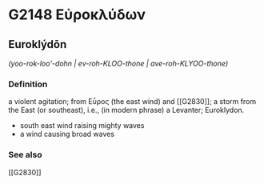 # G2148 Εὐροκλύδων

## Euroklýdōn

_(yoo-rok-loo'-dohn | ev-roh-KLOO-thone | ave-roh-KLYOO-thone)_

### Definition

a violent agitation; from Εὖρος (the east wind) and [[G2830]]; a storm from the East (or southeast), i.e., (in modern phrase) a Levanter; Euroklydon.

- south east wind raising mighty waves
- a wind causing broad waves

### See also

[[G2830]]

